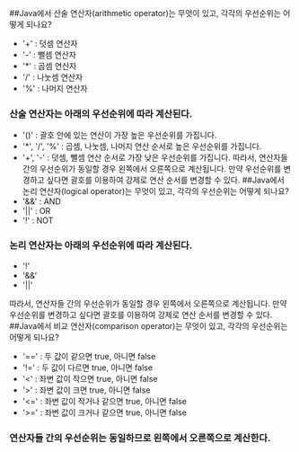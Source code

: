 ##Java에서 산술 연산자(arithmetic operator)는 무엇이 있고, 각각의 우선순위는 어떻게 되나요?
- '+' : 덧셈 연산자
- '-' : 뺄셈 연산자
- '*' : 곱셈 연산자
- '/' : 나눗셈 연산자
- '%' : 나머지 연산자

### 산술 연산자는 아래의 우선순위에 따라 계산된다.
- '()' : 괄호 안에 있는 연산이 가장 높은 우선순위를 가집니다.
- '*', '/', '%'  : 곱셈, 나눗셈, 나머지 연산 순서로 높은 우선순위를 가집니다.
- '+', '-' : 덧셈, 뺄셈 연산 순서로 가장 낮은 우선순위를 가집니다.
따라서, 연산자들 간의 우선순위가 동일할 경우 왼쪽에서 오른쪽으로 계산됩니다. 만약 우선순위를 변경하고 싶다면 괄호를 이용하여 강제로 연산 순서를 변경할 수 있다.
##Java에서 논리 연산자(logical operator)는 무엇이 있고, 각각의 우선순위는 어떻게 되나요?
- '&&' : AND
- '||' : OR
- '!' : NOT

### 논리 연산자는 아래의 우선순위에 따라 계산된다.
- '!'
- '&&'
- '||'

따라서, 연산자들 간의 우선순위가 동일할 경우 왼쪽에서 오른쪽으로 계산됩니다. 만약 우선순위를 변경하고 싶다면 괄호를 이용하여 강제로 연산 순서를 변경할 수 있다.
##Java에서 비교 연산자(comparison operator)는 무엇이 있고, 각각의 우선순위는 어떻게 되나요?
- '==' : 두 값이 같으면 true, 아니면 false 
- '!=' : 두 값이 다르면 true, 아니면 false
- '<' : 좌변 값이 작으면 true, 아니면 false
- '>' : 좌변 값이 크면 true, 아니면 false
- '<=' : 좌변 값이 작거나 같으면 true, 아니면 false
- '>=' : 좌변 값이 크거나 같으면 true, 아니면 false

### 연산자들 간의 우선순위는 동일하므로 왼쪽에서 오른쪽으로 계산한다.